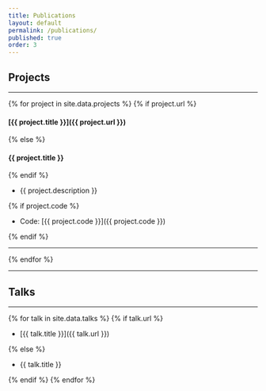 ```yaml
---
title: Publications
layout: default
permalink: /publications/
published: true
order: 3
---
```


## Projects
---

{% for project in site.data.projects %}
{% if project.url %}

#### [{{ project.title }}]({{ project.url }})

{% else %}
#### {{ project.title }}
{% endif %}

* {{ project.description }}

{% if project.code %}

* Code: [{{ project.code }}]({{ project.code }})

{% endif %}

---
{% endfor %}

---
## Talks
---

{% for talk in site.data.talks %}
{% if talk.url %}

* [{{ talk.title }}]({{ talk.url }})

{% else %}

* {{ talk.title }}

{% endif %}
{% endfor %}
